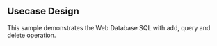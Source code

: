 ## Usecase Design

This sample demonstrates the Web Database SQL with add, query and delete operation.
